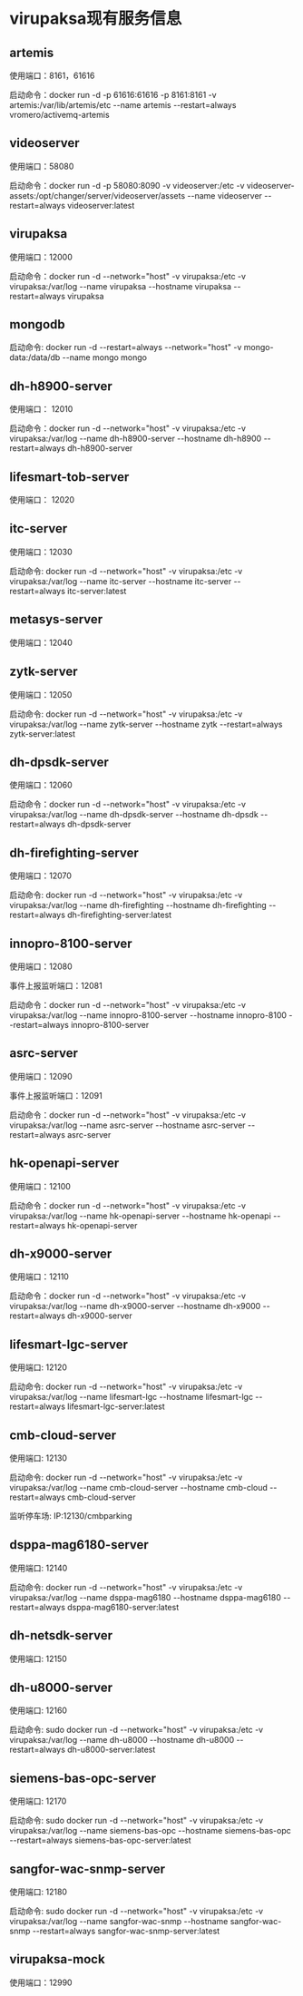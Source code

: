 # virupaksa现有服务信息

## artemis

使用端口：8161，61616

启动命令：docker run -d -p 61616:61616 -p 8161:8161 -v artemis:/var/lib/artemis/etc --name artemis --restart=always vromero/activemq-artemis

## videoserver

使用端口：58080

启动命令：docker run -d -p 58080:8090 -v videoserver:/etc -v videoserver-assets:/opt/changer/server/videoserver/assets --name videoserver --restart=always videoserver:latest

## virupaksa

使用端口：12000

启动命令：docker run -d --network="host" -v virupaksa:/etc -v virupaksa:/var/log --name virupaksa --hostname virupaksa --restart=always virupaksa

## mongodb

启动命令: docker run -d --restart=always --network="host" -v mongo-data:/data/db --name mongo mongo

## dh-h8900-server

使用端口： 12010

启动命令：docker run -d --network="host" -v virupaksa:/etc -v virupaksa:/var/log --name dh-h8900-server --hostname dh-h8900 --restart=always dh-h8900-server

## lifesmart-tob-server

使用端口： 12020

## itc-server

使用端口：12030

启动命令: docker run -d --network="host" -v virupaksa:/etc -v virupaksa:/var/log --name itc-server --hostname itc-server  --restart=always itc-server:latest

## metasys-server

使用端口：12040

## zytk-server

使用端口：12050

启动命令: docker run -d --network="host" -v virupaksa:/etc -v virupaksa:/var/log --name zytk-server --hostname zytk  --restart=always zytk-server:latest

## dh-dpsdk-server

使用端口：12060

启动命令：docker run -d --network="host" -v virupaksa:/etc -v virupaksa:/var/log --name dh-dpsdk-server --hostname dh-dpsdk --restart=always dh-dpsdk-server

## dh-firefighting-server

使用端口：12070

启动命令: docker run -d --network="host" -v virupaksa:/etc -v virupaksa:/var/log --name dh-firefighting --hostname dh-firefighting  --restart=always dh-firefighting-server:latest

## innopro-8100-server

使用端口：12080

事件上报监听端口：12081

启动命令：docker run -d --network="host" -v virupaksa:/etc -v virupaksa:/var/log --name innopro-8100-server --hostname innopro-8100 --restart=always innopro-8100-server

## asrc-server

使用端口：12090

事件上报监听端口：12091

启动命令：docker run -d --network="host" -v virupaksa:/etc -v virupaksa:/var/log --name asrc-server --hostname asrc-server --restart=always asrc-server

## hk-openapi-server

使用端口：12100

启动命令：docker run -d --network="host" -v virupaksa:/etc -v virupaksa:/var/log --name hk-openapi-server --hostname  hk-openapi --restart=always  hk-openapi-server

## dh-x9000-server

使用端口：12110

启动命令：docker run -d --network="host" -v virupaksa:/etc -v virupaksa:/var/log --name dh-x9000-server --hostname dh-x9000 --restart=always dh-x9000-server

## lifesmart-lgc-server

使用端口: 12120

启动命令: docker run -d --network="host" -v virupaksa:/etc -v virupaksa:/var/log --name lifesmart-lgc --hostname lifesmart-lgc  --restart=always lifesmart-lgc-server:latest

## cmb-cloud-server

使用端口: 12130

启动命令: docker run -d --network="host" -v virupaksa:/etc -v virupaksa:/var/log --name cmb-cloud-server --hostname cmb-cloud --restart=always cmb-cloud-server

监听停车场: IP:12130/cmbparking

## dsppa-mag6180-server

使用端口: 12140

启动命令: docker run -d --network="host" -v virupaksa:/etc -v virupaksa:/var/log --name dsppa-mag6180 --hostname dsppa-mag6180  --restart=always dsppa-mag6180-server:latest

## dh-netsdk-server

使用端口: 12150

## dh-u8000-server

使用端口: 12160

启动命令: sudo docker run -d --network="host" -v virupaksa:/etc  -v virupaksa:/var/log --name dh-u8000 --hostname dh-u8000 --restart=always dh-u8000-server:latest

## siemens-bas-opc-server

使用端口: 12170

启动命令: sudo docker run -d --network="host" -v virupaksa:/etc  -v virupaksa:/var/log --name siemens-bas-opc --hostname siemens-bas-opc --restart=always siemens-bas-opc-server:latest

## sangfor-wac-snmp-server

使用端口: 12180

启动命令: sudo docker run -d --network="host" -v virupaksa:/etc  -v virupaksa:/var/log --name sangfor-wac-snmp --hostname sangfor-wac-snmp --restart=always sangfor-wac-snmp-server:latest

## virupaksa-mock

使用端口：12990

